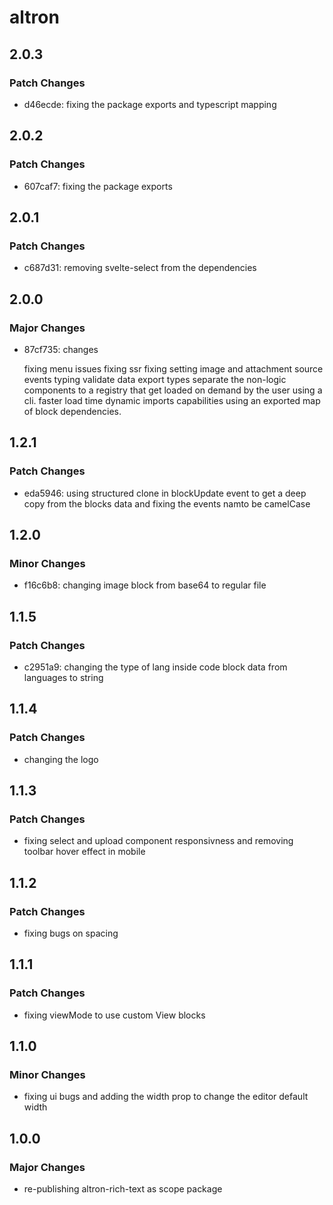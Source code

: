 # altron

## 2.0.3

### Patch Changes

- d46ecde: fixing the package exports and typescript mapping

## 2.0.2

### Patch Changes

- 607caf7: fixing the package exports

## 2.0.1

### Patch Changes

- c687d31: removing svelte-select from the dependencies

## 2.0.0

### Major Changes

- 87cf735: changes

  fixing menu issues
  fixing ssr
  fixing setting image and attachment source
  events typing
  validate data
  export types
  separate the non-logic components to a registry that get loaded on demand by the user using a cli.
  faster load time
  dynamic imports capabilities using an exported map of block dependencies.

## 1.2.1

### Patch Changes

- eda5946: using structured clone in blockUpdate event to get a deep copy from the blocks data and fixing the events namto be camelCase

## 1.2.0

### Minor Changes

- f16c6b8: changing image block from base64 to regular file

## 1.1.5

### Patch Changes

- c2951a9: changing the type of lang inside code block data from languages to string

## 1.1.4

### Patch Changes

- changing the logo

## 1.1.3

### Patch Changes

- fixing select and upload component responsivness and removing toolbar hover effect in mobile

## 1.1.2

### Patch Changes

- fixing bugs on spacing

## 1.1.1

### Patch Changes

- fixing viewMode to use custom View blocks

## 1.1.0

### Minor Changes

- fixing ui bugs and adding the width prop to change the editor default width

## 1.0.0

### Major Changes

- re-publishing altron-rich-text as scope package

